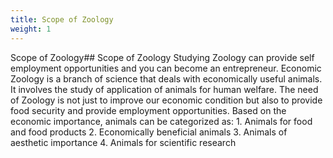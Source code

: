 ```yaml
---
title: Scope of Zoology
weight: 1
---
```


Scope of Zoology## Scope of Zoology
 Studying Zoology can provide self employment opportunities and you can become an entrepreneur. Economic Zoology is a branch of science that deals with economically useful animals. It involves the study of application of animals for human welfare. The need of Zoology is not just to improve our economic condition but also to provide food security and provide employment opportunities. Based on the economic importance, animals can be categorized as: 1. Animals for food and food products 2. Economically beneficial animals 3. Animals of aesthetic importance 4. Animals for scientific research

